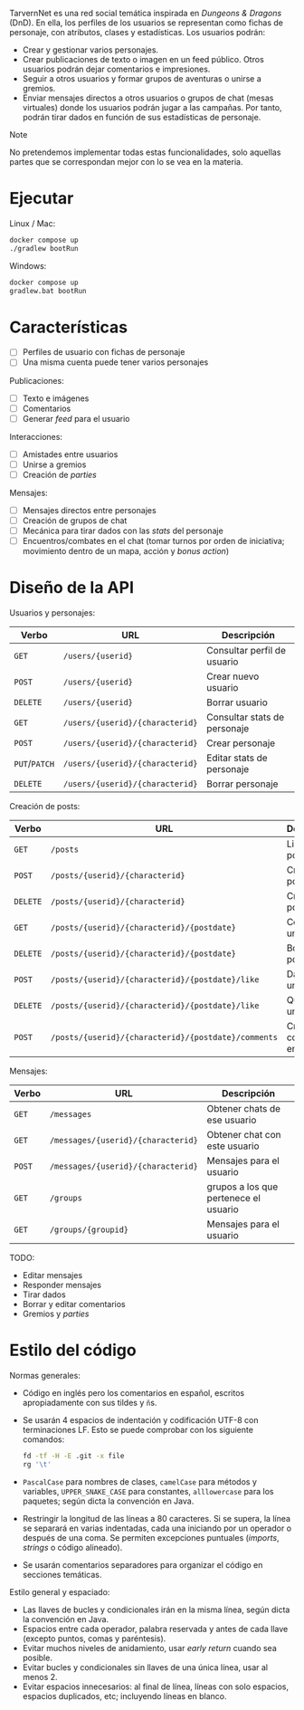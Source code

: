 TarvernNet es una red social temática inspirada en _Dungeons & Dragons_ (DnD).
En ella, los perfiles de los usuarios se representan como fichas de personaje,
con atributos, clases y estadísticas. Los usuarios podrán:

- Crear y gestionar varios personajes.
- Crear publicaciones de texto o imagen en un feed público. Otros usuarios
  podrán dejar comentarios e impresiones.
- Seguir a otros usuarios y formar grupos de aventuras o unirse a gremios.
- Enviar mensajes directos a otros usuarios o grupos de chat (mesas virtuales)
  donde los usuarios podrán jugar a las campañas. Por tanto, podrán tirar dados
  en función de sus estadísticas de personaje.

> [!NOTE]
> No pretendemos implementar todas estas funcionalidades, solo aquellas partes
> que se correspondan mejor con lo se vea en la materia.

# Ejecutar

Linux / Mac:

```bash
docker compose up
./gradlew bootRun
```

Windows:

```cmd
docker compose up
gradlew.bat bootRun
```

# Características

- [ ] Perfiles de usuario con fichas de personaje
- [ ] Una misma cuenta puede tener varios personajes

Publicaciones:

- [ ] Texto e imágenes
- [ ] Comentarios
- [ ] Generar _feed_ para el usuario

Interacciones:

- [ ] Amistades entre usuarios
- [ ] Unirse a gremios
- [ ] Creación de _parties_

Mensajes:

- [ ] Mensajes directos entre personajes
- [ ] Creación de grupos de chat
- [ ] Mecánica para tirar dados con las _stats_ del personaje
- [ ] Encuentros/combates en el chat (tomar turnos por orden de iniciativa;
    movimiento dentro de un mapa, acción y _bonus action_)

<!-- TODO: Cómo integrar el Dungeon Master? -->

# Diseño de la API

Usuarios y personajes:

| Verbo    | URL                                                 | Descripción                           |
|----------|-----------------------------------------------------|---------------------------------------|
| `GET`    | `/users/{userid}`                                   | Consultar perfil de usuario           |
| `POST`   | `/users/{userid}`                                   | Crear nuevo usuario                   |
| `DELETE` | `/users/{userid}`                                   | Borrar usuario                        |
| `GET`    | `/users/{userid}/{characterid}`                     | Consultar stats de personaje          |
| `POST`   | `/users/{userid}/{characterid}`                     | Crear personaje                       |
| `PUT`/`PATCH`  | `/users/{userid}/{characterid}`               | Editar stats de personaje             |
| `DELETE` | `/users/{userid}/{characterid}`                     | Borrar personaje                      |

Creación de posts:

| Verbo    | URL                                                 | Descripción                           |
|----------|-----------------------------------------------------|---------------------------------------|
| `GET`    | `/posts`                                            | Lista de posts                        |
| `POST`   | `/posts/{userid}/{characterid}`                     | Crear un post                         |
| `DELETE` | `/posts/{userid}/{characterid}`                     | Crear un post                         |
| `GET`    | `/posts/{userid}/{characterid}/{postdate}`          | Consultar un post                     |
| `DELETE` | `/posts/{userid}/{characterid}/{postdate}`          | Borrar un post                        |
| `POST`   | `/posts/{userid}/{characterid}/{postdate}/like`     | Da un like a un posts                 |
| `DELETE` | `/posts/{userid}/{characterid}/{postdate}/like`     | Quitar like a un post                 |
| `POST`   | `/posts/{userid}/{characterid}/{postdate}/comments` | Crear un comentario en un post        |

Mensajes:

| Verbo    | URL                                                 | Descripción                           |
|----------|-----------------------------------------------------|---------------------------------------|
| `GET`    | `/messages`                                         | Obtener chats de ese usuario          |
| `GET`    | `/messages/{userid}/{characterid}`                  | Obtener chat con este usuario         |
| `POST`   | `/messages/{userid}/{characterid}`                  | Mensajes para el usuario              |
| `GET`    | `/groups`                                           | grupos a los que pertenece el usuario |
| `GET`    | `/groups/{groupid}`                                 | Mensajes para el usuario              |

TODO:

- Editar mensajes
- Responder mensajes
- Tirar dados
- Borrar y editar comentarios
- Gremios y _parties_

# Estilo del código

Normas generales:

- Código en inglés pero los comentarios en español, escritos apropiadamente con
  sus tildes y `ñ`s.

- Se usarán 4 espacios de indentación y codificación UTF-8 con terminaciones LF.
  Esto se puede comprobar con los siguiente comandos:
  ```bash
  fd -tf -H -E .git -x file
  rg '\t'
  ```

- `PascalCase` para nombres de clases, `camelCase` para métodos y variables,
  `UPPER_SNAKE_CASE` para constantes, `alllowercase` para los paquetes; según
  dicta la convención en Java.

- Restringir la longitud de las líneas a 80 caracteres. Si se supera, la línea
  se separará en varias indentadas, cada una iniciando por un operador o después
  de una coma. Se permiten excepciones puntuales (_imports_, _strings_ o código
  alineado).

- Se usarán comentarios separadores para organizar el código en secciones
  temáticas.

Estilo general y espaciado:

- Las llaves de bucles y condicionales irán en la misma línea, según dicta la
  convención en Java.
- Espacios entre cada operador, palabra reservada y antes de cada llave (excepto
  puntos, comas y paréntesis).
- Evitar muchos niveles de anidamiento, usar _early return_ cuando sea posible.
- Evitar bucles y condicionales sin llaves de una única línea, usar al menos 2.
- Evitar espacios innecesarios: al final de línea, líneas con solo espacios,
  espacios duplicados, etc; incluyendo líneas en blanco.

